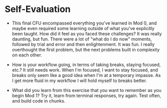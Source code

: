 # Self-Evaluation

- This final CFU encompassed everything you've learned in Mod 0, and maybe even required some learning outside of what you've explicitly been taught. How did it feel as you faced these challenges?
    It was really daunting, but fun. There were a lot of "what do I do now" moments, followed by trial and error and then enlightenment. It was fun. I really overthought the first problem, but the next problems built in complexity on each other.

- How is your workflow going, in terms of taking breaks, staying focused, etc.? 
    It still needs work. When I'm focused, I want to stay focused, and breaks only seem like a good idea when I'm at a temporary impasse. As I get more fluid in my workflow I will hold myself to breaks better.

- What did you learn from this exercise that you want to remember as you begin Mod 1? 
    Try it, learn from terminal responses, try again. Test often, and build code in chunks.
